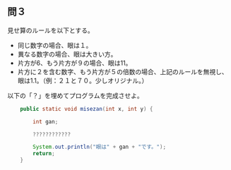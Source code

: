 ## 問３

見せ算のルールを以下とする。
- 同じ数字の場合、眼は１。
- 異なる数字の場合、眼は大きい方。
- 片方が6、もう片方が９の場合、眼は11。
- 片方に２を含む数字、もう片方が５の倍数の場合、上記のルールを無視し、眼は1.1。（例：２１と７０。少しオリジナル。）

以下の「？」を埋めてプログラムを完成させよ。
```Java
    public static void misezan(int x, int y) {

        int gan;

        ????????????

        System.out.println("眼は" + gan + "です。");
        return;
    }
```
